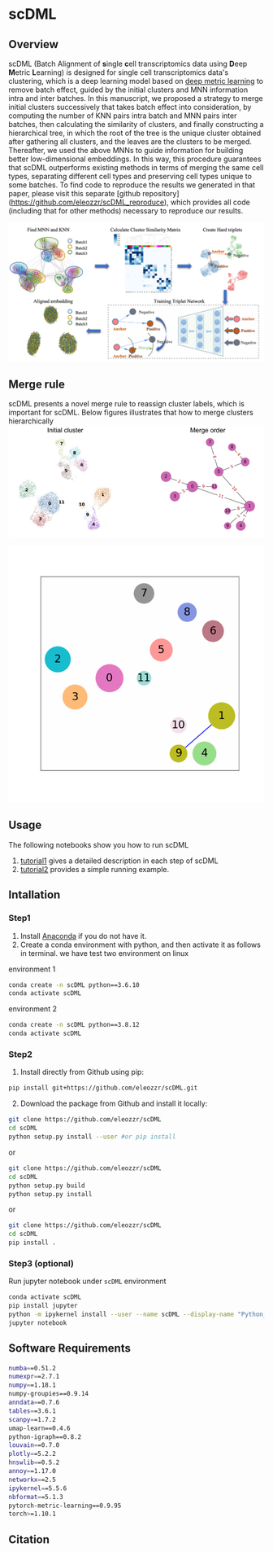 # scDML

## Overview

scDML (Batch Alignment of **s**ingle **c**ell transcriptomics data using **D**eep **M**etric **L**earning) is designed for single cell transcriptomics data's clustering, which is a deep learning model based on [deep metric learning](https://kevinmusgrave.github.io/pytorch-metric-learning) to remove batch effect, guided by the initial clusters and MNN information intra and inter batches. In this manuscript, we proposed a strategy to merge initial clusters successively that takes batch effect into consideration, by computing the number of KNN pairs intra batch and MNN pairs inter batches, then calculating the similarity of clusters, and finally constructing a hierarchical tree, in which the root of the tree is the unique cluster obtained after gathering all clusters, and the leaves are the clusters to be merged. Thereafter, we used the above MNNs to guide information for building better low-dimensional embeddings. In this way, this procedure guarantees that scDML outperforms existing methods in terms of merging the same cell types, separating different cell types and preserving cell types unique to some batches. To find code to reproduce the results we generated in that paper, please visit this separate [github repository] (https://github.com/eleozzr/scDML_reproduce), which provides all code (including that for other methods) necessary to reproduce our results. 


![](./images/workflow1.png)

## Merge rule

scDML presents a novel merge rule to reassign cluster labels, which is important for scDML. Below figures illustrates that how to merge clusters hierarchically
![](./images/init_cluster.png)


![](./images/scDML_merge_rule.gif)

## Usage

The following notebooks show you how to run scDML  

1. [tutorial1](./tutorial/tutorial1.ipynb) gives a detailed description in each step of scDML  
2. [tutorial2](./tutorial/tutorial2.ipynb) provides a simple running example. 

## Intallation

### Step1 

1. Install [Anaconda](https://www.anaconda.com/products/individual) if you do not have it.
2. Create a conda environment with python, and then activate it as follows in terminal. we have test two environment on linux

environment 1
```bash
conda create -n scDML python==3.6.10
conda activate scDML
```
environment 2
```bash
conda create -n scDML python==3.8.12
conda activate scDML
```


### Step2

1. Install directly from Github using pip:
```bash 
pip install git+https://github.com/eleozzr/scDML.git
```

2. Download the package from Github and install it locally:

```bash
git clone https://github.com/eleozzr/scDML
cd scDML
python setup.py install --user #or pip install 
```
or 
```bash
git clone https://github.com/eleozzr/scDML
cd scDML
python setup.py build
python setup.py install
```

or 
```bash
git clone https://github.com/eleozzr/scDML
cd scDML
pip install .
```

### Step3 (optional)

Run jupyter notebook under `scDML` environment

```bash
conda activate scDML
pip install jupyter
python -m ipykernel install --user --name scDML --display-name "Python_scDML" 
jupyter notebook
```

## Software Requirements

```bash
numba==0.51.2
numexpr==2.7.1
numpy==1.18.1 
numpy-groupies==0.9.14
anndata==0.7.6
tables==3.6.1
scanpy==1.7.2
umap-learn==0.4.6
python-igraph==0.8.2
louvain==0.7.0
plotly==5.2.2
hnswlib==0.5.2
annoy==1.17.0
networkx==2.5
ipykernel==5.5.6
nbformat==5.1.3
pytorch-metric-learning==0.9.95
torch>=1.10.1
```

## Citation
